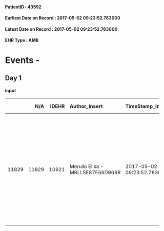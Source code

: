 
#### PatientID : 43592
#### Earliest Date on Record : 2017-05-02 09:23:52.783000
#### Latest Date on Record : 2017-05-02 09:23:52.783000
#### EHR Type : AMB

# Events - 

## Day 1

#### input
|       |    N/A |   IDEHR | Author_Insert                    | TimeStamp_Insert           | EHRType   |   PatientID |   IDDigitalSignDocument | persone_vicine   |   Unnamed: 0_x.1 |   IDANAMNESI_SOCIALE | Patient   | FamigliaAltro   | Paziente_T   | FamigliaAltro_T   |   Non_Rilevabile_x.1 | Note_Non_Rilevabile_x.1   | opt_Problemi   | Note_I                                                                                             | ds_note_timori                                                                                          | chk_contr_sintomi   | opt_paziente_a   | opt_famiglia_a   | opt_adeguatezza   | opt_paziente_solo   | ds_note_con                                                                                                                                                                                    | opt_presente_assente   | Presenza_minori   | Caregiver_principale   | opt_capacita   | opt_necessario   | opt_presente   | opt_risorse_ec   | opt_paziente_psi   | opt_Ins_vol   | ds_note_prio                                                                                                                                                                                                                      | opt_esenzione   | opt_inv_civile   |   ds_codice_es | Needs     | Domestic partnership         | Fragility   | opt_disponibilita_f   | opt_indennita_acc   | opt_legge   | opt_famiglia_psi   | opt_disponibilit_paz   |
|------:|-------:|--------:|:---------------------------------|:---------------------------|:----------|------------:|------------------------:|:-----------------|-----------------:|---------------------:|:----------|:----------------|:-------------|:------------------|---------------------:|:--------------------------|:---------------|:---------------------------------------------------------------------------------------------------|:--------------------------------------------------------------------------------------------------------|:--------------------|:-----------------|:-----------------|:------------------|:--------------------|:-----------------------------------------------------------------------------------------------------------------------------------------------------------------------------------------------|:-----------------------|:------------------|:-----------------------|:---------------|:-----------------|:---------------|:-----------------|:-------------------|:--------------|:----------------------------------------------------------------------------------------------------------------------------------------------------------------------------------------------------------------------------------|:----------------|:-----------------|---------------:|:----------|:-----------------------------|:------------|:----------------------|:--------------------|:------------|:-------------------|:-----------------------|
| 11829 |  11829 |   10921 | Merullo Elisa - MRLLSE87E66D969R | 2017-05-02 09:23:52.783000 | AMB       |       43592 |                  736291 | N/A              |             5924 |                 3779 | Si#1      | Si#1            | No#0         | Si#1              |                    0 | NR                        | No#0           | La pz sa della diagnosi ma non della prognosi infausta. Coniuge consapevole della gravit√† clinica | Il coniuge √® molto preoccupato per il rientro a domicilio, in particolare per la gestione dei sintomi. | controllo sintomi#0 | Indefinite#2     | Congruenti#1     | Da valutare#2     | No#0                | La pz vive con il coniuge e il figlio di 12 anni. Il coniuge √® in pensione e si occupa dell'intera assistenza. Il figlio minore sa che la mamma non sta bene ma non sa della gravit√† clinica | Presente#1             | Si#1              | spouse                 | Adeguato#0     | No#0             | No#0           | Adeguate#1       | Si#1               | No#0          | Il bisogno espresso √® a livello clinico assistenziale. Spiegato il senso della nostra assistenza ed il setting domiciliare. Coniuge preoccupato per la gestione dei sintomi e per la gestione della comunicazione con il minore. | Si#1            | No#0             |             48 | Clinici#0 | Coniuge/Convivente#0;Figli#2 | nessuna#0   | Da verificare#2       | No#0                | No#0        | S√¨#1              | Da verificare#2        |


